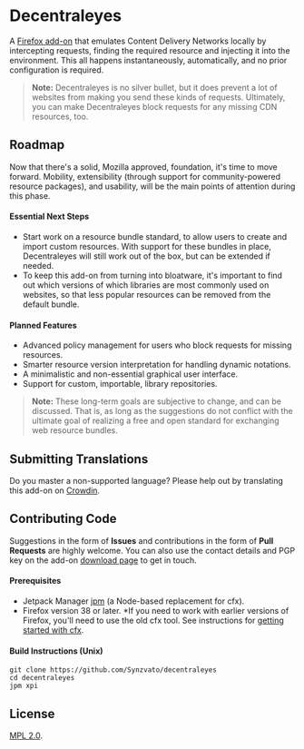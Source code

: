 Decentraleyes
=============

A [Firefox add-on](https://addons.mozilla.org/firefox/addon/decentraleyes) that emulates Content Delivery Networks locally by intercepting requests, finding the required resource and injecting it into the environment. This all happens instantaneously, automatically, and no prior configuration is required.

> **Note:** Decentraleyes is no silver bullet, but it does prevent a lot of websites from making you send these kinds of requests. Ultimately, you can make Decentraleyes block requests for any missing CDN resources, too.

## Roadmap

Now that there's a solid, Mozilla approved, foundation, it's time to move forward. Mobility, extensibility (through support for community-powered resource packages), and usability, will be the main points of attention during this phase.

#### Essential Next Steps

* Start work on a resource bundle standard, to allow users to create and import custom resources. With support for these bundles in place, Decentraleyes will still work out of the box, but can be extended if needed.
* To keep this add-on from turning into bloatware, it's important to find out which versions of which libraries are most commonly used on websites, so that less popular resources can be removed from the default bundle.

#### Planned Features

* Advanced policy management for users who block requests for missing resources.
* Smarter resource version interpretation for handling dynamic notations.
* A minimalistic and non-essential graphical user interface.
* Support for custom, importable, library repositories.

> **Note:** These long-term goals are subjective to change, and can be discussed. That is, as long as the suggestions do not conflict with the ultimate goal of realizing a free and open standard for exchanging web resource bundles.

## Submitting Translations

Do you master a non-supported language? Please help out by translating this add-on on [Crowdin](https://crowdin.com/project/decentraleyes).

## Contributing Code

Suggestions in the form of **Issues** and contributions in the form of **Pull Requests** are highly welcome. You can also use the contact details and PGP key on the add-on [download page](https://addons.mozilla.org/firefox/addon/decentraleyes) to get in touch.

#### Prerequisites

* Jetpack Manager [jpm](https://developer.mozilla.org/Add-ons/SDK/Tools/jpm#Installation) (a Node-based replacement for cfx).
* Firefox version 38 or later. *If you need to work with earlier versions of Firefox, you'll need to use the old cfx tool. See instructions for [getting started with cfx](https://developer.mozilla.org/Add-ons/SDK/Tutorials/Getting_started).

#### Build Instructions (Unix)

    git clone https://github.com/Synzvato/decentraleyes
    cd decentraleyes
    jpm xpi

## License

[MPL 2.0](https://www.mozilla.org/MPL/2.0).
